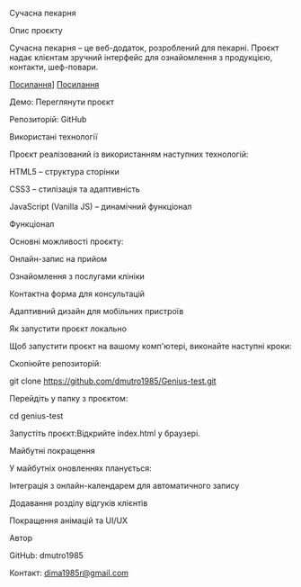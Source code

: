 Сучасна пекарня

Опис проєкту

Сучасна пекарня – це веб-додаток, розроблений для пекарні. Проєкт надає клієнтам зручний інтерфейс для ознайомлення з продукцією, контакти, шеф-повари.

[Посилання]([https://dmutro1985.github.io/Genius-test/)]
[Посилання]([(https://dmutro1985.github.io/Genius-test/))

Демо: Переглянути проєкт

Репозиторій: GitHub

Використані технології

Проєкт реалізований із використанням наступних технологій:

HTML5 – структура сторінки

CSS3 – стилізація та адаптивність

JavaScript (Vanilla JS) – динамічний функціонал

Функціонал

Основні можливості проєкту:

Онлайн-запис на прийом

Ознайомлення з послугами клініки

Контактна форма для консультацій

Адаптивний дизайн для мобільних пристроїв

Як запустити проєкт локально

Щоб запустити проєкт на вашому комп'ютері, виконайте наступні кроки:

Скопіюйте репозиторій:

git clone https://github.com/dmutro1985/Genius-test.git

Перейдіть у папку з проєктом:

cd genius-test

Запустіть проєкт:Відкрийте index.html у браузері.


Майбутні покращення

У майбутніх оновленнях планується:

Інтеграція з онлайн-календарем для автоматичного запису

Додавання розділу відгуків клієнтів

Покращення анімацій та UI/UX

Автор

GitHub: dmutro1985

Контакт: dima1985r@gmail.com
